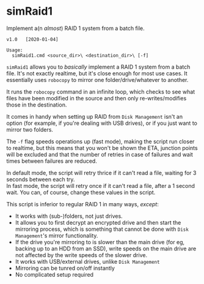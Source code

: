 # simRaid1
Implement a(n _almost_) RAID 1 system from a batch file.

`v1.0   [2020-01-04]`

```
Usage:
  simRaid1.cmd <source_dir>\ <destination_dir>\ [-f]
```

`simRaid1` allows you to _basically_ implement a RAID 1 system from a batch file. It's not exactly realtime,
but it's close enough for most use cases. It essentially uses `robocopy` to mirror one folder/drive/whatever to another. 

It runs the `robocopy` command in an infinite loop, which checks to see what files have been modified in the source and then only re-writes/modifies those in the destination.

It comes in handy when setting up RAID from `Disk Management` isn't an option (for example, if you're dealing with USB drives), or if you just want to mirror two folders.

The `-f` flag speeds operations up (fast mode), making the script run closer to realtime, but this means that you won't be shown the ETA, junction points will be excluded and that the number of retries in case of failures and wait times between failures are reduced.

In default mode, the script will retry thrice if it can't read a file, waiting for 3 seconds between each try.  
In fast mode, the script will retry once if it can't read a file, after a 1 second wait. 
You can, of course, change these values in the script.

This script is inferior to regular RAID 1 in many ways, _except_:

 - It works with (sub-)folders, not just drives.  
 - It allows you to first decrypt an encrypted drive and then start the mirroring process, which is something that cannot be done with `Disk Management`'s mirror functionality.  
 - If the drive you're mirroring to is slower than the main drive (for eg, backing up to an HDD from an SSD), write speeds on the main drive are not affected by the write speeds of the slower drive.  
 - It works with USB/external drives, unlike `Disk Management`
 - Mirroring can be tunred on/off instantly
 - No complicated setup required
 
